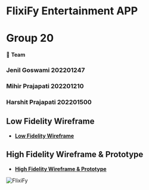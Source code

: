 # FlixiFy Entertainment APP
# Group 20

👥 **Team**
<h3>Jenil Goswami 202201247</h3>
<h3>Mihir Prajapati 202201210</h3>
<h3>Harshit Prajapati 202201500</h3>

## Low Fidelity Wireframe
- [**Low Fidelity Wireframe**](https://www.figma.com/design/0HIcmkxCDcKQrrAfDRiC7n/Low_Fidelity?node-id=0-1&t=aNHOdrZyMgryi023-1)

## High Fidelity Wireframe & Prototype
- [**High Fidelity Wireframe & Prototype**](https://www.figma.com/design/KgEVuwBkTFKNAIYkM0lM0s/Prototype?node-id=0-1&t=ZmUyY5xU1qdv8pUr-1)

  
![FlixiFy](https://github.com/user-attachments/assets/23e3c82a-b9fe-45ce-b667-4b6fc75ce53d)
